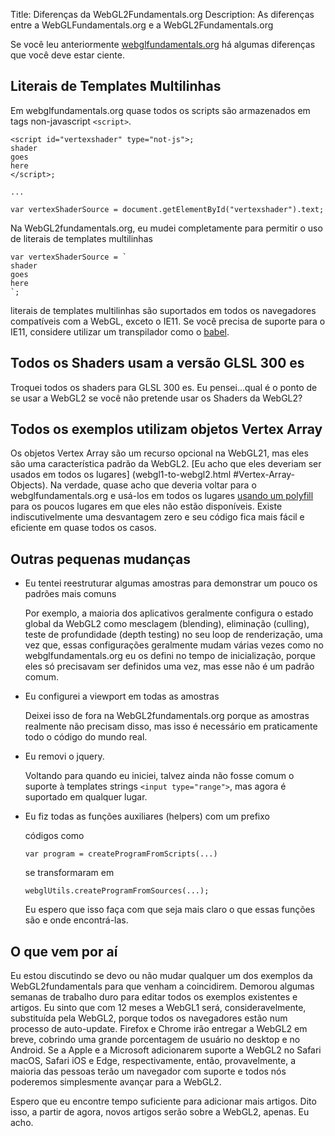 Title: Diferenças da WebGL2Fundamentals.org
Description: As diferenças entre a WebGLFundamentals.org e a WebGL2Fundamentals.org

Se você leu anteriormente [webglfundamentals.org](http://webglfundamentals.org)
há algumas diferenças que você deve estar ciente.

## Literais de Templates Multilinhas

Em webglfundamentals.org quase todos os scripts são armazenados
em tags non-javascript `<script>`.

    <script id="vertexshader" type="not-js">;
    shader
    goes
    here
    </script>;

    ...

    var vertexShaderSource = document.getElementById("vertexshader").text;

Na WebGL2fundamentals.org, eu mudei completamente para permitir o uso de
literais de templates multilinhas

    var vertexShaderSource = `
    shader
    goes
    here
    `;

literais de templates multilinhas são suportados em todos os navegadores
compatíveis com a WebGL, exceto o IE11. Se você precisa de suporte para o IE11, considere utilizar
um transpilador como o [babel](http://babeljs.io).

## Todos os Shaders usam a versão GLSL 300 es

Troquei todos os shaders para GLSL 300 es. Eu pensei...qual é o ponto
de se usar a WebGL2 se você não pretende usar os Shaders da WebGL2?

## Todos os exemplos utilizam objetos Vertex Array

Os objetos Vertex Array são um recurso opcional na WebGL21, mas
eles são uma característica padrão da WebGL2. [Eu acho
que eles deveriam ser usados em todos os lugares] (webgl1-to-webgl2.html #Vertex-Array-Objects).
Na verdade, quase acho que deveria voltar para o
webglfundamentals.org e usá-los em todos os lugares
[usando um polyfill](https://github.com/greggman/oes-vertex-array-object-polyfill)
para os poucos lugares em que eles não estão disponíveis. Existe indiscutivelmente uma desvantagem zero
e seu código fica mais fácil e eficiente em quase todos os casos.

## Outras pequenas mudanças

*  Eu tentei reestruturar algumas amostras para demonstrar um pouco os padrões mais comuns

   Por exemplo, a maioria dos aplicativos geralmente configura o estado global da WebGL2 como mesclagem (blending), eliminação (culling), teste de profundidade (depth testing)
   no seu loop de renderização, uma vez que, essas configurações geralmente mudam várias vezes como no
   webglfundamentals.org eu os defini no tempo de inicialização, porque eles só precisavam ser
   definidos uma vez, mas esse não é um padrão comum.

*  Eu configurei a viewport em todas as amostras

   Deixei isso de fora na WebGL2fundamentals.org porque as amostras
   realmente não precisam disso, mas isso é necessário em praticamente todo o código do mundo real.

*  Eu removi o jquery.

   Voltando para quando eu iniciei, talvez ainda não fosse comum
   o suporte à templates strings `<input type="range">`, mas agora é suportado
   em qualquer lugar.

*  Eu fiz todas as funções auxiliares (helpers) com um prefixo

   códigos como

       var program = createProgramFromScripts(...)

   se transformaram em

       webglUtils.createProgramFromSources(...);

   Eu espero que isso faça com que seja mais claro o que
   essas funções são e onde encontrá-las.

## O que vem por aí

Eu estou discutindo se devo ou não mudar qualquer um dos exemplos da WebGL2fundamentals
para que venham a coincidirem. Demorou algumas semanas de trabalho duro para editar
todos os exemplos existentes e artigos. Eu sinto que com 12 meses a
WebGL1 será, consideravelmente, substituída pela WebGL2, porque todos os navegadores
estão num processo de auto-update. Firefox e Chrome irão entregar a WebGL2 em breve, cobrindo
uma grande porcentagem de usuário no desktop e no Android. Se a Apple e a Microsoft
adicionarem suporte a WebGL2 no Safari macOS, Safari iOS e Edge, respectivamente,
então, provavelmente, a maioria das pessoas terão um navegador com suporte
e todos nós poderemos simplesmente avançar para a WebGL2.

Espero que eu encontre tempo suficiente para adicionar mais artigos.
Dito isso, a partir de agora, novos artigos serão sobre a WebGL2, apenas.
Eu acho.



